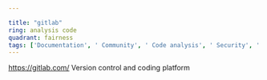 ```yaml
---

title: "gitlab"
ring: analysis code
quadrant: fairness
tags: ['Documentation', ' Community', ' Code analysis', ' Security', ' Maintainability']
---
```

https://gitlab.com/
Version control and coding platform
